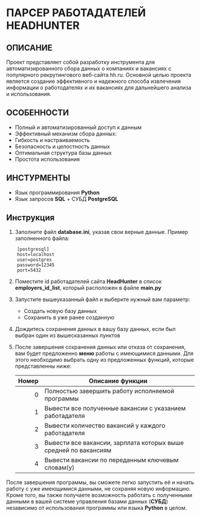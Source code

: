 # ПАРСЕР РАБОТАДАТЕЛЕЙ HEADHUNTER

## ОПИСАНИЕ
Проект представляет собой разработку инструмента для автоматизированного сбора данных 
о компаниях и вакансиях с популярного рекрутингового веб-сайта hh.ru. Основной целью 
проекта является создание эффективного и надежного способа извлечения информации о 
работодателях и их вакансиях для дальнейшего анализа и использования.

## ОСОБЕННОСТИ

- Полный и автоматизированный доступ к данным
- Эффективный механизм сбора данных:
- Гибкость и настраиваемость
- Безопасность и целостность данных
- Оптимальная структура базы данных
- Простота использования

## ИНСТУРМЕНТЫ
- Язык программирования **Python**
- Язык запросов **SQL** + СУБД **PostgreSQL**

## Инструкция 

1. Заполните файл **database.ini**, указав свои верные данные. Пример заполненного файла:
```editorconfig
    [postgresql]
    host=localhost
    user=postgres
    password=12345
    port=5432
```
2. Поместите id работадателей сайта **HeadHunter** в список **employers_id_list**, который
расположен в файле **main.py**
3. Запустите вышеуказанный файл и выберите нужный вам параметр: 
   - Создать новую базу данных
   - Сохранить в уже ранее созданную 
4. Дождитесь сохранения данных в вашу базу данных, если был выбран один из вышесказанных
пунктов
5. После завершения сохранения данных или отказа от сохранения, вам будет предложенно **меню** работы
с имеющимися данными. Для этого необходимо выбрать одну из предложенных функций, которые
представленны ниже:

   | Номер | Описание функции                                                 |
   |------:|------------------------------------------------------------------|
   |     0 | Полностью завершить работу исполняемой программы                 |
   |     1 | Вывести все полученные вакансии с указанием работадателя         |
   |     2 | Вывести количество вакансий у каждого работадателя               |
   |     3 | Вывести все вакансии, зарплата которых выше средней по вакансиям |
   |     4 | Вывести вакансии по переданным ключевым словам(у)                |


После завершения программы, вы сможете легко запустить её и начать работу с уже имеющимися данными, 
не сохраняя новую информацию. Кроме того, вы также получаете возможность работать с полученными данными в вашей системе 
управления базами данных (**СУБД**) независимо от использования программы или языка **Python** в целом.